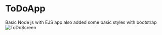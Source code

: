 # ToDoApp
Basic Node js with EJS app
also added some basic styles with bootstrap
![ToDoScreen](https://github.com/sivin23/ToDoApp/assets/135772250/acd128c0-199b-42c1-814f-e442a0d2594f)
